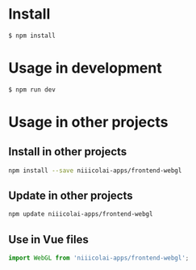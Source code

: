 # Install

```bash
$ npm install
```

# Usage in development

```bash
$ npm run dev
```

# Usage in other projects

## Install in other projects
```bash
npm install --save niiicolai-apps/frontend-webgl
```

## Update in other projects
```bash
npm update niiicolai-apps/frontend-webgl
```

## Use in Vue files
```js
import WebGL from 'niiicolai-apps/frontend-webgl';
```
